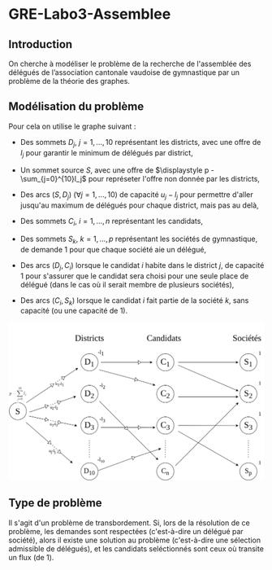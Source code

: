 # GRE-Labo3-Assemblee

## Introduction

On cherche à modéliser le problème de la recherche de l'assemblée des délégués de l’association cantonale vaudoise de gymnastique par un problème de la théorie des graphes.

## Modélisation du problème

Pour cela on utilise le graphe suivant :
- Des sommets $D_j, ~ j = 1,\ldots,10$ représentant les districts, avec une offre de $l_j$ pour garantir le minimum de délégués par district,

- Un sommet source $S$, avec une offre de $\displaystyle p - \sum_{j=0}^{10}l_j$ pour représeter l'offre non donnée par les districts,

- Des arcs $(S,D_j) ~(\forall j = 1,\ldots,10)$ de capacité $u_j - l_j$ pour permettre d'aller jusqu'au maximum de délégués pour chaque district, mais pas au delà,

- Des sommets $C_i, ~ i = 1,\ldots,n$ représentant les candidats,

- Des sommets $S_k, ~ k = 1,\ldots,p$ représentant les sociétés de gymnastique, de demande 1 pour que chaque société aie un délégué,

- Des arcs $(D_j,C_i)$ lorsque le candidat $i$ habite dans le district $j$, de capacité 1 pour s'assurer que le candidat sera choisi pour une seule place de délégué (dans le cas où il serait membre de plusieurs sociétés),

- Des arcs $(C_i,S_k)$ lorsque le candidat $i$ fait partie de la société $k$, sans capacité (ou une capacité de 1).

![](diagram.png)

## Type de problème
Il s'agit d'un problème de transbordement. Si, lors de la résolution de ce problème, les demandes sont respectées (c'est-à-dire un délégué par société), alors il existe une solution au problème (c'est-à-dire une sélection admissible de délégués), et les candidats seléctionnés sont ceux où transite un flux (de 1).

